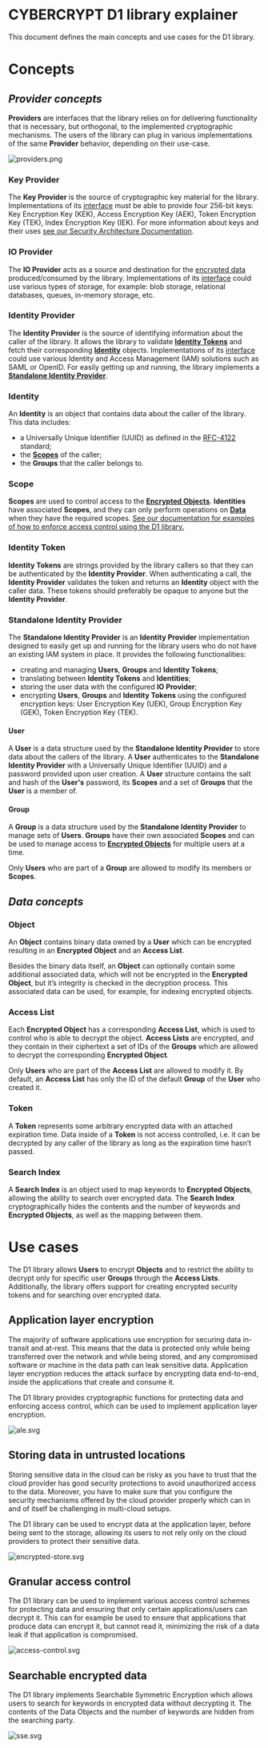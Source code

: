 # CYBERCRYPT D1 library explainer

This document defines the main concepts and use cases for the D1 library.

# Concepts

## *Provider concepts*

**Providers** are interfaces that the library relies on for delivering functionality that is necessary, but orthogonal, to the implemented cryptographic mechanisms. The users of the library can plug in various implementations of the same **Provider** behavior, depending on their use-case.

![providers.png](images/providers.png)

### Key Provider

The **Key Provider** is the source of cryptographic key material for the library. Implementations of its [interface](https://pkg.go.dev/github.com/cybercryptio/d1-lib/key#Provider) must be able to provide four 256-bit keys: Key Encryption Key (KEK), Access Encryption Key (AEK), Token Encryption Key (TEK), Index Encryption Key (IEK). For more information about keys and their uses [see our Security Architecture Documentation](TODO).

### IO Provider

The **IO Provider** acts as a source and destination for the [encrypted data](#data-concepts) produced/consumed by the library. Implementations of its [interface](https://pkg.go.dev/github.com/cybercryptio/d1-lib/io#Provider) could use various types of storage, for example: blob storage, relational databases, queues, in-memory storage, etc.

### Identity Provider

The **Identity Provider** is the source of identifying information about the caller of the library. It allows the library to validate [**Identity Tokens**](#identity-token) and fetch their corresponding [**Identity**](#identity) objects. Implementations of its [interface](https://pkg.go.dev/github.com/cybercryptio/d1-lib/id#Provider) could use various Identity and Access Management (IAM) solutions such as SAML or OpenID. For easily getting up and running, the library implements a [**Standalone Identity Provider**](#standalone-identity-provider).

### Identity

An **Identity** is an object that contains data about the caller of the library. This data includes:
- a Universally Unique Identifier (UUID) as defined in the [RFC-4122](https://datatracker.ietf.org/doc/html/rfc4122) standard;
- the [**Scopes**](#scope) of the caller;
- the **Groups** that the caller belongs to.

### Scope

**Scopes** are used to control access to the [**Encrypted Objects**](#object). **Identities** have associated **Scopes**, and they can only perform operations on [**Data**](#data-concepts) when they have the required scopes. [See our documentation for examples of how to enforce access control using the D1 library.](https://pkg.go.dev/github.com/cybercryptio/d1-lib#example-package-AccessControl)

### Identity Token

**Identity Tokens** are strings provided by the library callers so that they can be authenticated by the **Identity Provider**. When authenticating a call, the **Identity Provider** validates the token and returns an **Identity** object with the caller data. These tokens should preferably be opaque to anyone but the **Identity Provider**.

### Standalone Identity Provider

The **Standalone Identity Provider** is an **Identity Provider** implementation designed to easily get up and running for the library users who do not have an existing IAM system in place. It provides the following functionalities:
- creating and managing **Users**, **Groups** and **Identity Tokens**;
- translating between **Identity Tokens** and **Identities**;
- storing the user data with the configured **IO Provider**;
- encrypting **Users**, **Groups** and **Identity Tokens** using the configured encryption keys: User Encryption Key (UEK), Group Encryption Key (GEK), Token Encryption Key (TEK).

#### User

A **User** is a data structure used by the **Standalone Identity Provider** to store data about the callers of the library. A **User** authenticates to the **Standalone Identity Provider** with a Universally Unique Identifier (UUID) and a password provided upon user creation. A **User** structure contains the salt and hash of the **User's** password, its **Scopes** and a set of **Groups** that the **User** is a member of.

#### Group

A **Group** is a data structure used by the **Standalone Identity Provider** to manage sets of **Users**. **Groups** have their own associated **Scopes** and can be used to manage access to [**Encrypted Objects**](#object) for multiple users at a time.

Only **Users** who are part of a **Group** are allowed to modify its members or **Scopes**.

## *Data concepts*

### Object

An **Object** contains binary data owned by a **User** which can be encrypted resulting in an **Encrypted Object** and an **Access List**. 

Besides the binary data itself, an **Object** can optionally contain some additional associated data, which will not be encrypted in the **Encrypted Object**, but it’s integrity is checked in the decryption process. This associated data can be used, for example, for indexing encrypted objects.

### Access List

Each **Encrypted Object** has a corresponding **Access List**, which is used to control who is able to decrypt the object. **Access Lists** are encrypted, and they contain in their ciphertext a set of IDs of the **Groups** which are allowed to decrypt the corresponding **Encrypted Object**.

Only **Users** who are part of the **Access List** are allowed to modify it. By default, an **Access List** has only the ID of the default **Group** of the **User** who created it.

### Token

A **Token** represents some arbitrary encrypted data with an attached expiration time. Data inside of a **Token** is not access controlled, i.e. it can be decrypted by any caller of the library as long as the expiration time hasn’t passed.

### Search Index

A **Search Index** is an object used to map keywords to **Encrypted Objects**, allowing the ability to search over encrypted data. The **Search Index** cryptographically hides the contents and the number of keywords and **Encrypted Objects**, as well as the mapping between them.

# Use cases

The D1 library allows **Users** to encrypt **Objects** and to restrict the ability to decrypt only for specific user **Groups** through the **Access Lists**. Additionally, the library offers support for creating encrypted security tokens and for searching over encrypted data.

## Application layer encryption

The majority of software applications use encryption for securing data in-transit and at-rest. This means that the data is protected only while being transferred over the network and while being stored, and any compromised software or machine in the data path can leak sensitive data. Application layer encryption reduces the attack surface by encrypting data end-to-end, inside the applications that create and consume it.

The D1 library provides cryptographic functions for protecting data and enforcing access control, which can be used to implement application layer encryption.

![ale.svg](images/ale.svg)

## Storing data in untrusted locations

Storing sensitive data in the cloud can be risky as you have to trust that the cloud provider has good security protections to avoid unauthorized access to the data. Moreover, you have to make sure that you configure the security mechanisms offered by the cloud provider properly which can in and of itself be challenging in multi-cloud setups.

The D1 library can be used to encrypt data at the application layer, before being sent to the storage, allowing its users to not rely only on the cloud providers to protect their sensitive data.

![encrypted-store.svg](images/encrypted-store.svg)

## Granular access control

The D1 library can be used to implement various access control schemes for protecting data and ensuring that only certain applications/users can decrypt it. This can for example be used to ensure that applications that produce data can encrypt it, but cannot read it, minimizing the risk of a data leak if that application is compromised. 

![access-control.svg](images/access-control.svg)

## Searchable encrypted data

The D1 library implements Searchable Symmetric Encryption which allows users to search for keywords in encrypted data without decrypting it. The contents of the Data Objects and the number of keywords are hidden from the searching party.

![sse.svg](images/sse.svg)
